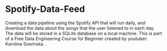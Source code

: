 # Spotify-Data-Feed
Creating a data pipeline using the Spotify API that will run daily, and download the data about the songs that the user listened to in each day. The data will be stored in a SQLite database on a local machine. This is part of a Free Data Engineering Course for Beginner created by youtuber: Karolina Sowinska.  . 
